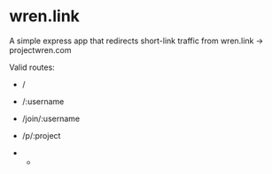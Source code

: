 # wren.link
A simple express app that redirects short-link traffic from wren.link -> projectwren.com

Valid routes:
- /
- /:username
- /join/:username
- /p/:project

- *
